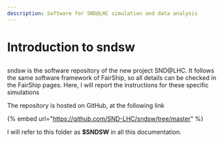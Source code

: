 ```yaml
---
description: Software for SND@LHC simulation and data analysis
---
```


# Introduction to sndsw

## 

sndsw is the software repository of the new project SND@LHC. It follows the same software framework of FairShip, so all details can be checked in the FairShip pages. Here, I will report the instructions for these specific simulations

The repository is hosted on GitHub, at the following link

{% embed url="https://github.com/SND-LHC/sndsw/tree/master" %}

I will refer to this folder as **$SNDSW** in all this documentation.






